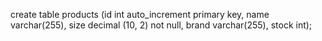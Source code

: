 create table products (id int auto_increment primary key, name varchar(255), size decimal (10, 2) not null, brand varchar(255), stock int);